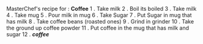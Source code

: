 MasterChef's recipe for : **Coffee**
1 . Take milk
2 . Boil its boiled
3 . Take milk
4 . Take mug
5 . Pour milk in mug
6 . Take Sugar
7 . Put Sugar in mug that has milk
8 . Take coffee beans (roasted ones)
9 . Grind in grinder
10 . Take the ground up coffee powder
11 . Put coffee in the mug that has milk and sugar
12 . **_coffee_**
